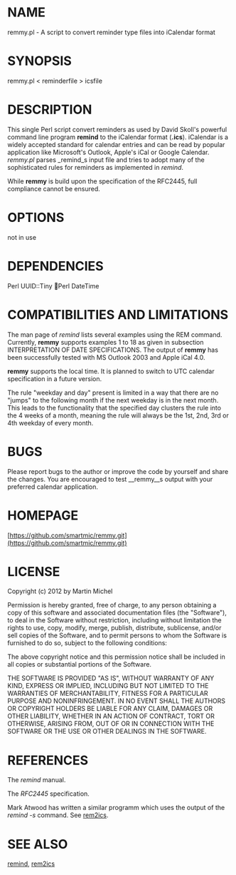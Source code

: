 # NAME

remmy.pl - A script to convert reminder type files into iCalendar format

# SYNOPSIS

remmy.pl < reminderfile > icsfile

# DESCRIPTION

This single Perl script convert reminders as used by David Skoll's powerful command line program __remind__ to the iCalendar format (__.ics__). iCalendar is a widely accepted standard for calendar entries and can be read by popular application like Microsoft's Outlook, Apple's iCal or Google Calendar. _remmy.pl_ parses _remind_s input file and tries to adopt many of the sophisticated rules for reminders as implemented in _remind_.

While __remmy__ is build upon the specification of the RFC2445, full compliance cannot be ensured.

# OPTIONS

not in use

# DEPENDENCIES

Perl UUID::Tiny 
 Perl DateTime

# COMPATIBILITIES AND LIMITATIONS

The man page of _remind_ lists several examples using the REM command. Currently, __remmy__ supports examples 1 to 18 as given in subsection INTERPRETATION OF DATE SPECIFICATIONS. The output of __remmy__ has been successfully tested with MS Outlook 2003 and Apple iCal 4.0.

__remmy__ supports the local time. It is planned to switch to UTC calendar specification in a future version.

The rule "weekday and day" present is limited in a way that there are no "jumps" to the following month if the next weekday is in the next month. This leads to the functionality that the specified day clusters the rule into the 4 weeks of a month, meaning the rule will always be the 1st, 2nd, 3rd or 4th weekday of every month.

# BUGS

Please report bugs to the author or improve the code by yourself and share the
changes. You are encouraged to test __remmy__s output with your preferred calendar application.

# HOMEPAGE

[https://github.com/smartmic/remmy.git](https://github.com/smartmic/remmy.git)

# LICENSE

Copyright (c) 2012 by Martin Michel

Permission is hereby granted, free of charge, to any person obtaining a copy of this software and associated documentation files (the "Software"), to deal in the Software without restriction, including without limitation the rights to use, copy, modify, merge, publish, distribute, sublicense, and/or sell copies of the Software, and to permit persons to whom the Software is furnished to do so, subject to the following conditions:

The above copyright notice and this permission notice shall be included in all copies or substantial portions of the Software.

THE SOFTWARE IS PROVIDED "AS IS", WITHOUT WARRANTY OF ANY KIND, EXPRESS OR IMPLIED, INCLUDING BUT NOT LIMITED TO THE WARRANTIES OF MERCHANTABILITY, FITNESS FOR A PARTICULAR PURPOSE AND NONINFRINGEMENT. IN NO EVENT SHALL THE AUTHORS OR COPYRIGHT HOLDERS BE LIABLE FOR ANY CLAIM, DAMAGES OR OTHER LIABILITY, WHETHER IN AN ACTION OF CONTRACT, TORT OR OTHERWISE, ARISING FROM, OUT OF OR IN CONNECTION WITH THE SOFTWARE OR THE USE OR OTHER DEALINGS IN THE SOFTWARE.

# REFERENCES

The _remind_ manual.

The _RFC2445_ specification.

Mark Atwood has written a similar programm which uses the output of the _remind -s_ command. See [rem2ics](https://metacpan.org/pod/rem2ics).

# SEE ALSO

[remind](https://metacpan.org/pod/remind), [rem2ics](https://metacpan.org/pod/rem2ics)
